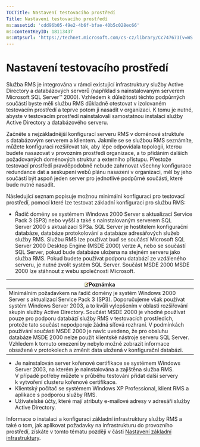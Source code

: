 ```yaml
---
TOCTitle: Nastavení testovacího prostředí
Title: Nastavení testovacího prostředí
ms:assetid: 'cdd96b05-49e2-4b6f-bfae-40b5c028ec66'
ms:contentKeyID: 18113437
ms:mtpsurl: 'https://technet.microsoft.com/cs-cz/library/Cc747673(v=WS.10)'
---
```


Nastavení testovacího prostředí
===============================

Služba RMS je integrována v rámci existující infrastruktury služby Active Directory a databázových serverů (například s nainstalovaným serverem Microsoft SQL Server™ 2000). Vzhledem k důležitosti těchto podpůrných součástí byste měli službu RMS důkladně otestovat v izolovaném testovacím prostředí a teprve potom ji nasadit v organizaci. K tomu je nutné, abyste v testovacím prostředí nainstalovali samostatnou instalaci služby Active Directory a databázového serveru.

Začněte s nejzákladnější konfigurací serveru RMS v doménové struktuře s databázovým serverem a klientem. Jakmile se se službou RMS seznámíte, můžete konfiguraci rozšiřovat tak, aby lépe odpovídala topologii, kterou budete nasazovat v provozním prostředí organizace, a to přidáním dalších požadovaných doménových struktur a externího přístupu. Přestože testovací prostředí pravděpodobně nebude zahrnovat všechny konfigurace redundance dat a seskupení webů plánu nasazení v organizaci, měl by jeho součástí být aspoň jeden server pro jednotlivé podpůrné součásti, které bude nutné nasadit.

Následující seznam popisuje možnou minimální konfiguraci pro testovací prostředí, pomocí které lze testovat základní konfiguraci pro službu RMS:

-   Řadič domény se systémem Windows 2000 Server s aktualizací Service Pack 3 (SP3) nebo vyšší a také s nainstalovaným serverem SQL Server 2000 s aktualizací SP3a. SQL Server je hostitelem konfigurační databáze, databáze protokolování a databáze adresářových služeb služby RMS. Službu RMS lze používat buď se součástí Microsoft SQL Server 2000 Desktop Engine (MSDE 2000) verze A, nebo se součástí SQL Server, pokud bude databáze uložena na stejném serveru jako služba RMS. Pokud budete používat podporu databází ze vzdáleného serveru, je nutné zvolit systém SQL Server. Součást MSDE 2000 MSDE 2000 lze stáhnout z webu společnosti Microsoft.

| ![](images/Cc747673.note(WS.10).gif)Poznámka                                                                                                                                                                                                                                                                                                                                                                                                                                                                                                                                                                                                                     |
|-----------------------------------------------------------------------------------------------------------------------------------------------------------------------------------------------------------------------------------------------------------------------------------------------------------------------------------------------------------------------------------------------------------------------------------------------------------------------------------------------------------------------------------------------------------------------------------------------------------------------------------------------------------------------------------------------|
| Minimálním požadavkem na řadič domény je systém Windows 2000 Server s aktualizací Service Pack 3 (SP3). Doporučujeme však používat systém Windows Server 2003, a to kvůli vylepšením v oblasti rozšiřování skupin služby Active Directory. Součást MSDE 2000 je vhodné používat pouze pro podporu databází služby RMS v testovacích prostředích, protože tato součást nepodporuje žádná síťová rozhraní. V podmínkách používání součásti MSDE 2000 je navíc uvedeno, že pro obsluhu databáze MSDE 2000 nelze použít klientské nástroje serveru SQL Server. Vzhledem k tomuto omezení by nebylo možné zobrazit informace obsažené v protokolech a změnit data uložená v konfigurační databázi. |

-   Je nainstalován server kořenové certifikace se systémem Windows Server 2003, na kterém je nainstalována a zajištěna služba RMS. V případě potřeby můžete v průběhu testování přidat další servery k vytvoření clusteru kořenové certifikace.
-   Klientský počítač se systémem Windows XP Professional, klient RMS a aplikace s podporou služby RMS.
-   Uživatelské účty, které mají atributy e-mailové adresy v adresáři služby Active Directory.

Informace o instalaci a konfiguraci základní infrastruktury služby RMS a také o tom, jak aplikovat požadavky na infrastrukturu do provozního prostředí, získáte v tomto tématu později v části [Nastavení základní infrastruktury](https://technet.microsoft.com/3a0a3a47-e755-4455-bb22-0e05053723e4).
